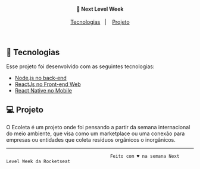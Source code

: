 <h4 align="center">
  🚀 Next Level Week
</h4>

<p align="center">
  <a href="#rocket-tecnologias">Tecnologias</a>&nbsp;&nbsp;&nbsp;|&nbsp;&nbsp;&nbsp;
  <a href="#-projeto">Projeto</a>
</p>

<br>

## :rocket: Tecnologias

Esse projeto foi desenvolvido com as seguintes tecnologias:

- [Node.js no back-end](https://nodejs.org/en/)
- [ReactJs no Front-end Web](https://reactjs.org)
- [React Native no Mobile](https://facebook.github.io/react-native/)


## 💻 Projeto

O Ecoleta é um projeto onde foi pensando a partir da semana internacional do meio ambiente, que visa como um marketplace ou uma conexão
para empresas ou entidades que coleta resíduos orgânicos o inorgânicos.





------

                                           Feito com ♥ na semana Next Level Week da Rocketseat 
